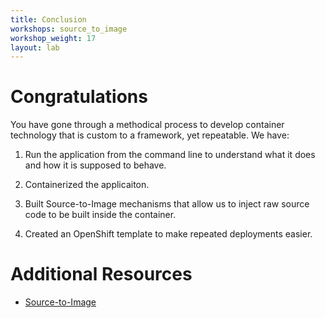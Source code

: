 ```yaml
---
title: Conclusion
workshops: source_to_image
workshop_weight: 17
layout: lab
---
```


# Congratulations
You have gone through a methodical process to develop container technology that is custom to a framework, yet repeatable.  We have:

1. Run the application from the command line to understand what it does and how it is supposed to behave.

2. Containerized the applicaiton.

3. Built Source-to-Image mechanisms that allow us to inject raw source code to be built inside the container.

4. Created an OpenShift template to make repeated deployments easier.

# Additional Resources
* [Source-to-Image](https://github.com/openshift/source-to-image)